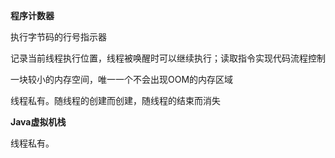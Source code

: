 **程序计数器**

执行字节码的行号指示器

记录当前线程执行位置，线程被唤醒时可以继续执行；读取指令实现代码流程控制

一块较小的内存空间，唯一一个不会出现OOM的内存区域

线程私有。随线程的创建而创建，随线程的结束而消失

**Java虚拟机栈**

[](../images/Java/Java虚拟机栈.jpg)

线程私有。

